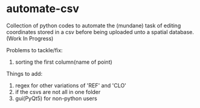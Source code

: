 # automate-csv
Collection of python codes to automate the (mundane) task of editing coordinates stored in a csv before being uploaded unto a spatial database. (Work In Progress)

Problems to tackle/fix:
1. sorting the first column(name of point)
 

Things to add:
1. regex for other variations of 'REF' and 'CLO'
2. if the csvs are not all in one folder
3. gui(PyQt5) for non-python users
